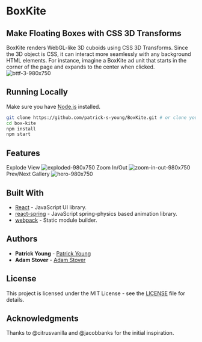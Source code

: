# BoxKite
## Make Floating Boxes with CSS 3D Transforms
BoxKite renders WebGL-like 3D cuboids using CSS 3D Transforms. Since the 3D object is CSS, it can interact more seamlessly with any background HTML elements. For instance, imagine a BoxKite ad unit that starts in the corner of the page and expands to the center when clicked.
![bttf-3-980x750](https://user-images.githubusercontent.com/42591798/69761255-b4016180-111b-11ea-867f-f140920f82fc.gif)

## Running Locally

Make sure you have [Node.js](http://nodejs.org/) installed.

```sh
git clone https://github.com/patrick-s-young/BoxKite.git # or clone your own fork
cd box-kite
npm install
npm start
```
## Features

Explode View 
![exploded-980x750](https://user-images.githubusercontent.com/42591798/69767334-9ab6e000-1130-11ea-86c0-f6bc571fb874.gif)
Zoom In/Out 
![zoom-in-out-980x750](https://user-images.githubusercontent.com/42591798/69767780-af947300-1132-11ea-85b2-d646a958705d.gif)
Prev/Next Gallery
![hero-980x750](https://user-images.githubusercontent.com/42591798/69759814-d2655e00-1117-11ea-8002-b7892865d2a7.gif)

## Built With

* [React](https://react-cn.github.io/react/downloads.html) - JavaScript UI library.
* [react-spring](https://www.react-spring.io/) - JavaScript spring-physics based animation library.
* [webpack](https://webpack.js.org/) - Static module builder.

## Authors

* **Patrick Young** - [Patrick Young](https://github.com/patrick-s-young)
* **Adam Stover** - [Adam Stover](https://github.com/adam-stover)

## License

This project is licensed under the MIT License - see the [LICENSE](LICENSE) file for details.

## Acknowledgments
Thanks to @citrusvanilla and @jacobbanks for the initial inspiration.
